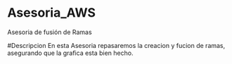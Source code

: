 # Asesoria_AWS
Asesoria de fusión de Ramas

#Descripcion
En esta Asesoria repasaremos la creacion y fucion de ramas, asegurando que la grafica esta bien hecho.